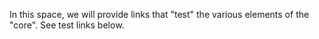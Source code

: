 In this space, we will provide links that "test" the various elements of the "core". See test links below.

